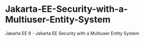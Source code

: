 # Jakarta-EE-Security-with-a-Multiuser-Entity-System
Jakarta EE 9 - Jakarta EE Security with a Multiuser Entity System

